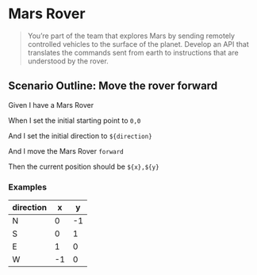 <!-- Source: https://kata-log.rocks/mars-rover-kata -->

# Mars Rover

> You’re part of the team that explores Mars by sending remotely controlled
> vehicles to the surface of the planet. Develop an API that translates the
> commands sent from earth to instructions that are understood by the rover.

## Scenario Outline: Move the rover forward

Given I have a Mars Rover

When I set the initial starting point to `0,0`

And I set the initial direction to `${direction}`

And I move the Mars Rover `forward`

Then the current position should be `${x},${y}`

### Examples

| direction | x   | y   |
| --------- | --- | --- |
| N         | 0   | -1  |
| S         | 0   | 1   |
| E         | 1   | 0   |
| W         | -1  | 0   |

